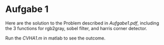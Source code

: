 # Aufgabe 1
Here are the solution to the Problem described in *Aufgabe1.pdf*, including the 3 functions for rgb2gray, sobel filter, and harris corner detector.

Run the *CVHA1.m* in matlab to see the outcome. 
